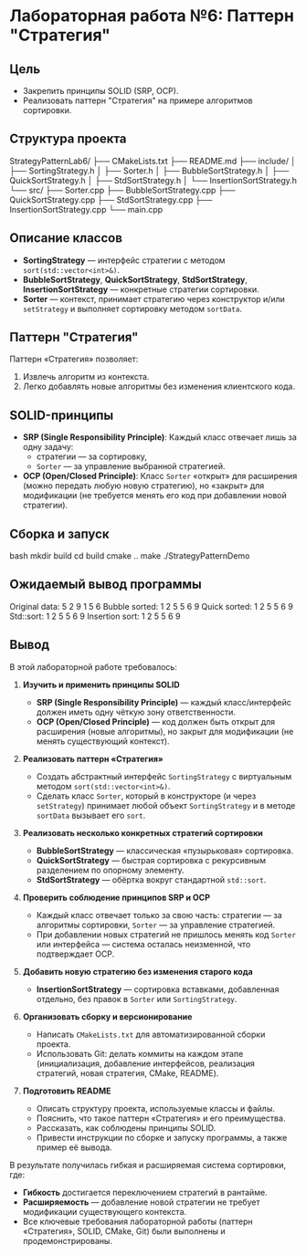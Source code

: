 # Лабораторная работа №6: Паттерн "Стратегия"

## Цель
- Закрепить принципы SOLID (SRP, OCP).
- Реализовать паттерн "Стратегия" на примере алгоритмов сортировки.

## Структура проекта
StrategyPatternLab6/
├── CMakeLists.txt
├── README.md
├── include/
│ ├── SortingStrategy.h
│ ├── Sorter.h
│ ├── BubbleSortStrategy.h
│ ├── QuickSortStrategy.h
│ ├── StdSortStrategy.h
│ └── InsertionSortStrategy.h
└── src/
├── Sorter.cpp
├── BubbleSortStrategy.cpp
├── QuickSortStrategy.cpp
├── StdSortStrategy.cpp
├── InsertionSortStrategy.cpp
└── main.cpp

## Описание классов
- **SortingStrategy** — интерфейс стратегии с методом `sort(std::vector<int>&)`.
- **BubbleSortStrategy**, **QuickSortStrategy**, **StdSortStrategy**, **InsertionSortStrategy** — конкретные стратегии сортировки.
- **Sorter** — контекст, принимает стратегию через конструктор и/или `setStrategy` и выполняет сортировку методом `sortData`.

## Паттерн "Стратегия"
Паттерн «Стратегия» позволяет:
1. Извлечь алгоритм из контекста.
2. Легко добавлять новые алгоритмы без изменения клиентского кода.

## SOLID-принципы
- **SRP (Single Responsibility Principle)**:
  Каждый класс отвечает лишь за одну задачу:
  - стратегии — за сортировку,
  - `Sorter` — за управление выбранной стратегией.
- **OCP (Open/Closed Principle)**:
  Класс `Sorter` «открыт» для расширения (можно передать любую новую стратегию), но «закрыт» для модификации (не требуется менять его код при добавлении новой стратегии).

## Сборка и запуск

bash
mkdir build
cd build
cmake ..
make
./StrategyPatternDemo

## Ожидаемый вывод программы

Original data: 5 2 9 1 5 6
Bubble sorted:   1 2 5 5 6 9
Quick sorted:    1 2 5 5 6 9
Std::sort:       1 2 5 5 6 9
Insertion sort:  1 2 5 5 6 9

## Вывод

В этой лабораторной работе требовалось:

1. **Изучить и применить принципы SOLID**
   - **SRP (Single Responsibility Principle)** — каждый класс/интерфейс должен иметь одну чёткую зону ответственности.
   - **OCP (Open/Closed Principle)** — код должен быть открыт для расширения (новые алгоритмы), но закрыт для модификации (не менять существующий контекст).

2. **Реализовать паттерн «Стратегия»**
   - Создать абстрактный интерфейс `SortingStrategy` с виртуальным методом `sort(std::vector<int>&)`.
   - Сделать класс `Sorter`, который в конструкторе (и через `setStrategy`) принимает любой объект `SortingStrategy` и в методе `sortData` вызывает его `sort`.

3. **Реализовать несколько конкретных стратегий сортировки**
   - **BubbleSortStrategy** — классическая «пузырьковая» сортировка.
   - **QuickSortStrategy** — быстрая сортировка с рекурсивным разделением по опорному элементу.
   - **StdSortStrategy** — обёртка вокруг стандартной `std::sort`.

4. **Проверить соблюдение принципов SRP и OCP**
   - Каждый класс отвечает только за свою часть: стратегии — за алгоритмы сортировки, `Sorter` — за управление стратегией.
   - При добавлении новых стратегий не пришлось менять код `Sorter` или интерфейса — система осталась неизменной, что подтверждает OCP.

5. **Добавить новую стратегию без изменения старого кода**
   - **InsertionSortStrategy** — сортировка вставками, добавленная отдельно, без правок в `Sorter` или `SortingStrategy`.

6. **Организовать сборку и версионирование**
   - Написать `CMakeLists.txt` для автоматизированной сборки проекта.
   - Использовать Git: делать коммиты на каждом этапе (инициализация, добавление интерфейсов, реализация стратегий, новая стратегия, CMake, README).

7. **Подготовить README**
   - Описать структуру проекта, используемые классы и файлы.
   - Пояснить, что такое паттерн «Стратегия» и его преимущества.
   - Рассказать, как соблюдены принципы SOLID.
   - Привести инструкции по сборке и запуску программы, а также пример её вывода.

В результате получилась гибкая и расширяемая система сортировки, где:
- **Гибкость** достигается переключением стратегий в рантайме.
- **Расширяемость** — добавление новой стратегии не требует модификации существующего контекста.
- Все ключевые требования лабораторной работы (паттерн «Стратегия», SOLID, CMake, Git) были выполнены и продемонстрированы.
